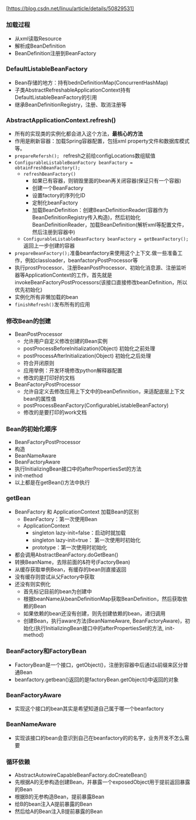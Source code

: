 [https://blog.csdn.net/linuu/article/details/50829531]
### 加载过程
- 从xml读取Resource
- 解析成BeanDefinition
- BeanDefinition注册到BeanFactory

### DefaultListableBeanFactory
- Bean存储的地方：持有bednDefinitionMap(ConcurrentHashMap)
- 子类AbstractRefreshableApplicationContext持有DefaultListableBeanFactory的引用
- 继承BeanDefinitionRegistry，注册、取消注册等

### AbstractApplicationContext.refresh()
- 所有的实现类的实例化都会进入这个方法，**最核心的方法**
- 作用是刷新容器：加载Spring容器配置，包括xml property文件和数据库模式等。
- `prepareRefersh(); ` refresh之前给configLocations数组赋值
- `ConfigurableListableBeanFactory beanFactory = obtainFreshBeanFactory();`
  - `refreshBeanFactory()`
    - 如果已有容器，则销毁里面的bean再关闭容器(保证只有一个容器)
    - 创建一个BeanFactory
    - 设置factory的序列化ID
    - 定制化beanFactory
    - 加载BeanDefinition：创建BeanDefinitionReader(容器作为BeanDefinitionRegistry传入构造)，然后初始化BeanDefinitionReader，加载BeanDefinition(解析xml等配置文件，然后注册到容器中)
  - `ConfigurableListableBeanFactory beanFactory = getBeanFactory();`返回上一步创建的容器
- `prepareBeanFactory();`准备beanfactory来使用这个上下文.做一些准备工作，例如classloader，beanfactoryPostProcessor等
- 执行prostProcessor、注册BeanPostProcessor、初始化消息源、注册监听器等ApplicationContext的工作，首先就是invokeBeanFactoryPostProcessors(该接口直接修改beanDefinition，所以优先初始化)
- 实例化所有非懒加载的bean
- `finishRefresh()`发布所有的应用

### 修改Bean的创建
- BeanPostProcessor
  - 允许用户自定义修改创建的Bean实例
  - postProcessBeforeInitialization(Object) 初始化之前处理
  - postProcessAfterInitialization(Object)  初始化之后处理
  - 符合开闭原则
  - 应用举例：开发环境修改python解释器配置
  - 修改的是打印好的文档
- BeanFactoryPostProcessor
  - 允许自定义去修改应用上下文中的beanDefinnition，来适配底层上下文bean的属性值
  - postProcessBeanFactory(ConfigurableListableBeanFactory)
  - 修改的是要打印的work文档
  
### Bean的初始化顺序
- BeanFactoryPostProcessor
- 构造
- BeanNameAware
- BeanFactoryAware
- 执行InitializingBean接口中的afterPropertiesSet的方法
- init-method
- 以上都是在getBean()方法中执行

### getBean
- BeanFactory 和 ApplicationContext 加载Bean的区别
  - BeanFactory：第一次使用Bean
  - ApplicationContext
    - singleton lazy-init=false：启动时就加载
    - singleton lazy-init=true： 第一次使用时初始化
    - prototype：第一次使用时初始化
- 都会调用AbstractBeanFactory.doGetBean()
- 转换BeanName，去除前面的&符号(FactoryBean)
- 从缓存获取单例Bean，有缓存的bean则直接返回
- 没有缓存则尝试从父Factory中获取
- 还没有则实例化
  - 首先标记目前的bean为创建中
  - 根据beanName从beanDefinitionMap获取BeanDefinition，然后获取依赖的Bean
  - 如果依赖的bean还没有创建，则先创建依赖的bean，递归调用
  - 创建Bean，执行aware方法(BeanNameAware, BeanFactoryAware)，初始化(执行InitializingBean接口中的afterPropertiesSet的方法, init-method)
  
### BeanFactory和FactoryBean
- FactoryBean是一个接口，getObject()，注册到容器中后通过`&`前缀来区分普通Bean
- beanfactory.getbean()返回的是factoryBean.getObject()中返回的对象

### BeanFactoryAware
- 实现这个接口的bean其实是希望知道自己属于哪一个beanfactory
### BeanNameAware
- 实现该接口的bean会意识到自己在beanfactory的的名字，业务开发不怎么需要


### 循环依赖
- AbstractAutowireCapableBeanFactory.doCreateBean()
- 先根据A的无参构造创建Bean，并暴露一个exposedObject用于提前返回暴露的Bean
- 根据B的无参构造Bean，提前暴露Bean
- 给B的bean注入A提前暴露的Bean
- 然后给A的Bean注入B提前暴露的Bean

